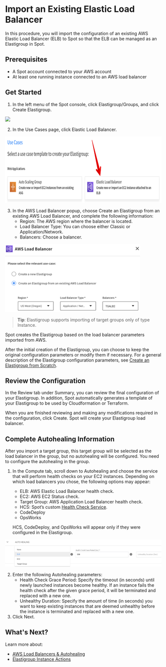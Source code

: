 # Import an Existing Elastic Load Balancer

In this procedure, you will import the configuration of an existing AWS Elastic Load Balancer (ELB) to Spot so that the ELB can be managed as an Elastigroup in Spot.

## Prerequisites
- A Spot account connected to your AWS account
- At least one running instance connected to an AWS load balancer

## Get Started
1. In the left menu of the Spot console, click Elastigroup/Groups, and click Create Elastigroup.

<img src="/elastigroup/_media/tutorials-create-eg-from-scratch-01.png" />

2. In the Use Cases page, click Elastic Load Balancer.

<img src="/elastigroup/_media/aws-load-balancers-elb-alb-2.png" width="838" height="214" />

3. In the AWS Load Balancer popup, choose Create an Elastigroup from an existing AWS Load Balancer, and complete the following information:
   - Region: The AWS region where the balancer is located.
   - Load Balancer Type: You can choose either Classic or Application/Network.
   - Balancers: Choose a balancer.

<img src="/elastigroup/_media/aws-load-balancers-elb-alb-3.png" width="436" height="219" />

> **Tip**: Elastigroup supports importing of target groups only of type Instance.

Spot creates the Elastigroup based on the load balancer parameters imported from AWS.

After the initial creation of the Elastigroup, you can choose to keep the original configuration parameters or modify them if necessary. For a general description of the Elastigroup configuration parameters, see [Create an Elastigroup from Scratch](elastigroup/tutorials/elastigroup-tasks/create-an-elastigroup-from-scratch).

## Review the Configuration

In the Review tab under Summary, you can review the final configuration of your Elastigroup. In addition, Spot automatically generates a template of your Elastigroup to be used by Cloudformation or Terraform.

When you are finished reviewing and making any modifications required in the configuration, click Create. Spot will create your Elastigroup load balancer.

## Complete Autohealing Information

After you import a target group, this target group will be selected as the load balancer in the group, but no autohealing will be configured. You need to configure the autohealing in the group.

1. In the Compute tab, scroll down to Autohealing and choose the service that will perform health checks on your EC2 instances. Depending on which load balancers you chose, the following options may appear:
   - ELB: AWS Elastic Load Balancer health check.
   - EC2: AWS EC2 Status check.
   - Target Group: AWS Application Load Balancer health check.
   - HCS: Spot’s custom [Health Check Service](elastigroup/tools-integrations/custom-health-check-service).
   - CodeDeploy
   - OpsWorks

   HCS, CodeDeploy, and OpsWorks will appear only if they were configured in the Elastigroup.

<img src="/elastigroup/_media/aws-load-balancers-elb-alb-5.png" />

2. Enter the following Autohealing parameters:
   - Health Check Grace Period: Specify the timeout (in seconds) until newly launched instances become healthy. If an instance fails the health check after the given grace period, it will be terminated and replaced with a new one.
   - Unhealthy Duration: Specify the amount of time (in seconds) you want to keep existing instances that are deemed unhealthy before the instance is terminated and replaced with a new one.
3. Click Next.

## What's Next?

Learn more about:
- [AWS Load Balancers & Autohealing](elastigroup/tools-integrations/aws-load-balancers-elb-alb)
- [Elastigroup Instance Actions](elastigroup/features/core-features/instance-actions)
